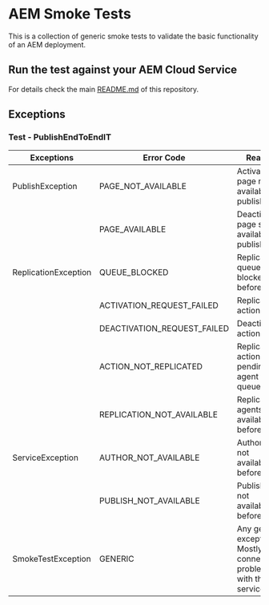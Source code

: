 # AEM Smoke Tests

This is a collection of generic smoke tests to validate the basic functionality of an AEM deployment.

## Run the test against your AEM Cloud Service

For details check the main [README.md](../README.md#run-the-test-against-your-aem-cloud-service-author-and-publish-tiers)
of this repository.

## Exceptions

### Test - PublishEndToEndIT

| Exceptions           | Error Code                  | Reason                                                             |
|----------------------|-----------------------------|--------------------------------------------------------------------|
| PublishException     | PAGE_NOT_AVAILABLE          | Activated page not available on publish                            |
|                      | PAGE_AVAILABLE              | Deactivated page still available on publish                        |
| ReplicationException | QUEUE_BLOCKED               | Replication queue blocked before test                              |
|                      | ACTIVATION_REQUEST_FAILED   | Replication action failed                                          |
|                      | DEACTIVATION_REQUEST_FAILED | Deactivation action failed                                         |
|                      | ACTION_NOT_REPLICATED       | Replication action still pending in agent queues                   |
|                      | REPLICATION_NOT_AVAILABLE   | Replication agents not available before test                       |
| ServiceException     | AUTHOR_NOT_AVAILABLE        | Author is not available before test                                |
|                      | PUBLISH_NOT_AVAILABLE       | Publish is not available before test                               |
| SmokeTestException   | GENERIC                     | Any generic exception. Mostly connection problems with the service |